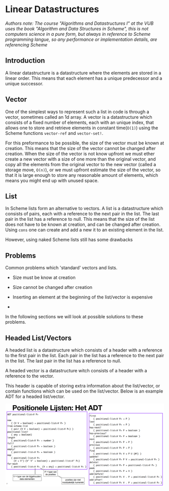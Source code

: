 # Linear Datastructures

_Authors note: The course "Algorithms and Datastructures I" at the VUB uses the book "Algorithm and Data Structures in Scheme", this is not computers science in a pure form, but always in reference to Scheme programming langue, so any performance or implementation details, are referencing Scheme_

## Introduction

A linear datastructure is a datastructure where the elements are stored in a linear order. This means that each element has a unique predecessor and a unique successor. 

## Vector

One of the simplest ways to represent such a list in code is through a vector, sometimes called an 1d array. A vector is a datastructure which consists of a fixed number of elements, each with an unique index, that allows one to store and retrieve elements in constant time(`O(1)`) using the Scheme functions `vector-ref` and `vector-set!`.

For this preformance to be possible, the size of the vector must be known at creation. This means that the size of the vector cannot be changed after creation. When the size of the vector is not know upfront we must ether create a new vector with a size of one more than the original vector, and copy all the elements from the original vector to the new vector (called a storage move, `O(n)`), or we must upfront estimate the size of the vector, so that it is large enough to store any reasonable amount of elements, which means you might end up with unused space.

## List

In Scheme lists form an alternative to vectors. A list is a datastructure which consists of pairs, each with a reference to the next pair in the list. The last pair in the list has a reference to null. This means that the size of the list does not have to be known at creation, and can be changed after creation. Using `cons` one can  create and add a new it to an existing element in the list. 

However, using naked Scheme lists still has some drawbacks

## Problems

Common problems which 'standard' vectors and lists.
* Size must be know at creation
* Size cannot be changed after creation

* Inserting an element at the beginning of the list/vector is expensive
* 

In the following sections we will look at possible solutions to these problems.

## Headed List/Vectors

A headed list is a datastructure which consists of a header with a reference to the first pair in the list. Each pair in the list has a reference to the next pair in the list. The last pair in the list has a reference to null.

A headed vector is a datastructure witch consists of a header with a reference to the vector.

This header is capable of storing extra information about the list/vector, or contain functions which can be used on the list/vector. Below is an example ADT for a headed list/vector.

![img.png](img.png)

